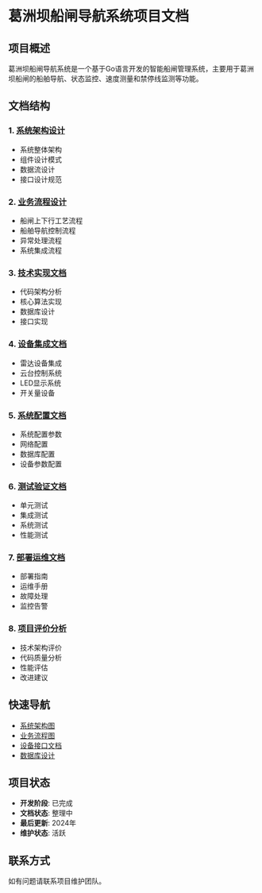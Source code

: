 # 葛洲坝船闸导航系统项目文档

## 项目概述

葛洲坝船闸导航系统是一个基于Go语言开发的智能船闸管理系统，主要用于葛洲坝船闸的船舶导航、状态监控、速度测量和禁停线监测等功能。

## 文档结构

### 1. [系统架构设计](./01-系统架构设计/README.md)

- 系统整体架构
- 组件设计模式
- 数据流设计
- 接口设计规范

### 2. [业务流程设计](./02-业务流程设计/README.md)

- 船闸上下行工艺流程
- 船舶导航控制流程
- 异常处理流程
- 系统集成流程

### 3. [技术实现文档](./03-技术实现文档/README.md)

- 代码架构分析
- 核心算法实现
- 数据库设计
- 接口实现

### 4. [设备集成文档](./04-设备集成文档/README.md)

- 雷达设备集成
- 云台控制系统
- LED显示系统
- 开关量设备

### 5. [系统配置文档](./05-系统配置文档/README.md)

- 系统配置参数
- 网络配置
- 数据库配置
- 设备参数配置

### 6. [测试验证文档](./06-测试验证文档/README.md)

- 单元测试
- 集成测试
- 系统测试
- 性能测试

### 7. [部署运维文档](./07-部署运维文档/README.md)

- 部署指南
- 运维手册
- 故障处理
- 监控告警

### 8. [项目评价分析](./08-项目评价分析/README.md)

- 技术架构评价
- 代码质量分析
- 性能评估
- 改进建议

## 快速导航

- [系统架构图](./01-系统架构设计/系统架构图/)
- [业务流程图](./02-业务流程设计/工艺流程/)
- [设备接口文档](./04-设备集成文档/设备接口/)
- [数据库设计](./03-技术实现文档/数据库设计/)

## 项目状态

- **开发阶段**: 已完成
- **文档状态**: 整理中
- **最后更新**: 2024年
- **维护状态**: 活跃

## 联系方式

如有问题请联系项目维护团队。
